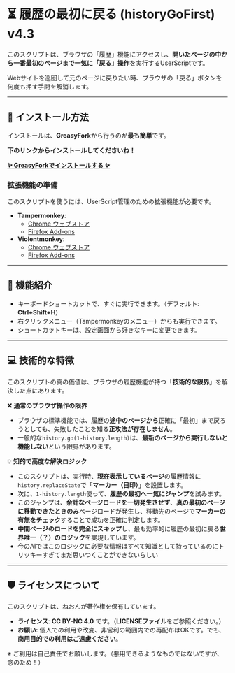 # ⏳ 履歴の最初に戻る (historyGoFirst) v4.3

このスクリプトは、ブラウザの「履歴」機能にアクセスし、**開いたページの中から一番最初のページまで一気に「戻る」操作**を実行するUserScriptです。

Webサイトを巡回して元のページに戻りたい時、ブラウザの「戻る」ボタンを何度も押す手間を解消します。

---

## 🚀 インストール方法

インストールは、**GreasyFork**から行うのが**最も簡単**です。

**下のリンクからインストールしてくださいね！**

**[✨ GreasyForkでインストールする ✨](https://greasyfork.org/ja/scripts/546323)**

### 拡張機能の準備

このスクリプトを使うには、UserScript管理のための拡張機能が必要です。

* **Tampermonkey**: 
    * [Chrome ウェブストア](https://chrome.google.com/webstore/detail/tampermonkey/dhdgffkkebhmkfjojejmpbldmpobfkfo)
    * [Firefox Add-ons](https://addons.mozilla.org/ja/firefox/addon/tampermonkey/)
* **Violentmonkey**: 
    * [Chrome ウェブストア](https://chrome.google.com/webstore/detail/violent-monkey/jinjaccalgkegednnccohejagnlnfdag)
    * [Firefox Add-ons](https://addons.mozilla.org/ja/firefox/addon/violentmonkey/)

---

## 🎀 機能紹介

* キーボードショートカットで、すぐに実行できます。（デフォルト: **Ctrl+Shift+H**）
* 右クリックメニュー（Tampermonkeyのメニュー）からも実行できます。
* ショートカットキーは、設定画面から好きなキーに変更できます。

---

## 💻 技術的な特徴

このスクリプトの真の価値は、ブラウザの履歴機能が持つ「**技術的な限界**」を解決した点にあります。

❌ **通常のブラウザ操作の限界**
* ブラウザの標準機能では、履歴の**途中のページから**正確に「最初」まで戻ろうとしても、失敗したことを知る**正攻法が存在しません**。
* 一般的な`history.go(1-history.length)`は、**最新のページから実行しないと機能しない**という限界があります。

💡 **知的で高度な解決ロジック**
* このスクリプトは、実行時、**現在表示しているページ**の履歴情報に`history.replaceState`で「**マーカー（目印）**」を設置します。
* 次に、`1-history.length`使って、**履歴の最初へ一気にジャンプ**を試みます。
* このジャンプは、**余計なページロードを一切発生させず**、**真の最初のページに移動できたときのみ**ページロードが発生し、移動先のページで**マーカーの有無をチェック**することで成功を正確に判定します。
* **中間ページのロードを完全にスキップ**し、最も効率的に履歴の最初に戻る**世界唯一（？）のロジック**を実現しています。
* 今のAIではこのロジックに必要な情報はすべて知識として持っているのにトリッキーすぎてまだ思いつくことができないらしい

---

## 🛡️ ライセンスについて

このスクリプトは、ねおんが著作権を保有しています。

* **ライセンス**: **CC BY-NC 4.0** です。（**LICENSEファイル**をご参照ください。）
* **お願い**: 個人での利用や改変、非営利の範囲内での再配布はOKです。でも、**商用目的での利用はご遠慮ください**。

※ ご利用は自己責任でお願いします。（悪用できるようなものではないですが、念のため！）
